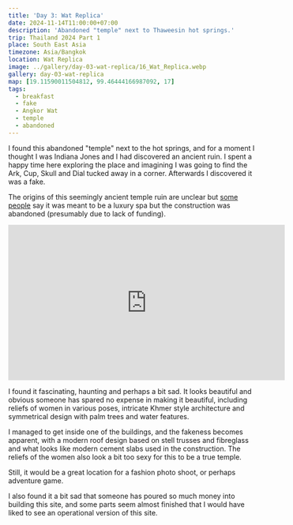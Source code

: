 ```yaml
---
title: 'Day 3: Wat Replica'
date: 2024-11-14T11:00:00+07:00
description: 'Abandoned "temple" next to Thaweesin hot springs.'
trip: Thailand 2024 Part 1
place: South East Asia
timezone: Asia/Bangkok
location: Wat Replica
image: ../gallery/day-03-wat-replica/16_Wat_Replica.webp
gallery: day-03-wat-replica
map: [19.11590011504812, 99.46444166987092, 17]
tags:
  - breakfast
  - fake
  - Angkor Wat
  - temple
  - abandoned
---
```


I found this abandoned "temple" next to the hot springs, and for a moment I thought I was Indiana Jones and I had discovered an ancient ruin. I spent a happy time here exploring the place and imagining I was going to find the Ark, Cup, Skull and Dial tucked away in a corner. Afterwards I discovered it was a fake.

The origins of this seemingly ancient temple ruin are unclear but [some people](https://motogirlthailand.com/abandoned-buildings/) say it was meant to be a luxury spa but the construction was abandoned (presumably due to lack of funding).

<iframe width="560" height="315" src="https://www.youtube.com/embed/XQb76XLptEk?si=uZykQPKbGXDDGYBz" title="YouTube video player" frameborder="0" allow="accelerometer; autoplay; clipboard-write; encrypted-media; gyroscope; picture-in-picture; web-share" referrerpolicy="strict-origin-when-cross-origin" allowfullscreen></iframe>

I found it fascinating, haunting and perhaps a bit sad. It looks beautiful and obvious someone has spared no expense in making it beautiful, including reliefs of women in various poses, intricate Khmer style architecture and symmetrical design with palm trees and water features.

I managed to get inside one of the buildings, and the fakeness becomes apparent, with a modern roof design based on stell trusses and fibreglass and what looks like modern cement slabs used in the construction. The reliefs of the women also look a bit too sexy for this to be a true temple.

Still, it would be a great location for a fashion photo shoot, or perhaps adventure game.

I also found it a bit sad that someone has poured so much money into building this site, and some parts seem almost finished that I would have liked to see an operational version of this site.
